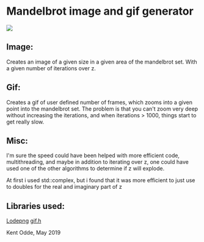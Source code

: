 # Mandelbrot image and gif generator #

![](Eksempel.gif)

## Image:
Creates an image of a given size in a given area of the mandelbrot set. With a given number of iterations over z.

## Gif:
Creates a gif of user defined number of frames, which zooms into a given point into the mandelbrot set. The problem is that you can't zoom very deep without increasing the iterations, and when iterations > 1000, things start to get really slow. 

## Misc:
I'm sure the speed could have been helped with more efficient code, multithreading, and maybe in addition to iterating over z, one could have used one of the other algorithms to determine if z will explode.

At first i used std::complex, but i found that it was more efficient to just use to doubles for the real and imaginary part of z

## Libraries used:
[Lodepng](https://github.com/lvandeve/lodepng#lodepng)
[gif.h](https://github.com/ginsweater/gif-h)


Kent Odde, May 2019

